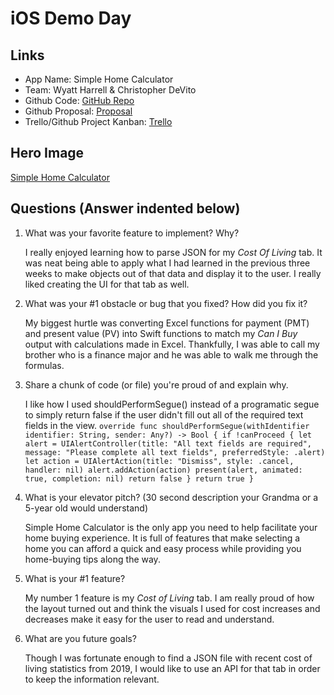# iOS Demo Day

## Links

* App Name: Simple Home Calculator
* Team: Wyatt Harrell & Christopher DeVito
* Github Code: [GitHub Repo](https://github.com/wyattharrell/build-week-1)
* Github Proposal: [Proposal](https://github.com/DeVitoC/ios-build-sprint-project-proposal)
* Trello/Github Project Kanban: [Trello](https://trello.com/b/oN0CtXtD/build-week-1)

## Hero Image

[Simple Home Calculator](SimpleHomeCalculator.png)

## Questions (Answer indented below)

1. What was your favorite feature to implement? Why?

    I really enjoyed learning how to parse JSON for my *Cost Of Living* tab. It was neat being able to apply what I had learned in the previous three weeks to make objects out of that data and display it to the user. I really liked creating the UI for that tab as well.

2. What was your #1 obstacle or bug that you fixed? How did you fix it?

    My biggest hurtle was converting Excel functions for payment (PMT) and present value (PV) into Swift functions to match my *Can I Buy* output with calculations made in Excel. Thankfully, I was able to call my brother who is a finance major and he was able to walk me through the formulas.
  
3. Share a chunk of code (or file) you're proud of and explain why.

    I like how I used shouldPerformSegue() instead of a programatic segue to simply return false if the user didn't fill out all of the required text fields in the view.
    `override func shouldPerformSegue(withIdentifier identifier: String, sender: Any?) -> Bool {
        if !canProceed {
            let alert = UIAlertController(title: "All text fields are required", message: "Please complete all text fields", preferredStyle: .alert)
            let action = UIAlertAction(title: "Dismiss", style: .cancel, handler: nil)
            alert.addAction(action)
            present(alert, animated: true, completion: nil)
            return false
        }
        return true
    }`
  
4. What is your elevator pitch? (30 second description your Grandma or a 5-year old would understand)

    Simple Home Calculator is the only app you need to help facilitate your home buying experience. It is full of features that make selecting a home you can afford a quick and easy process while providing you home-buying tips along the way.
  
5. What is your #1 feature?

    My number 1 feature is my *Cost of Living* tab. I am really proud of how the layout turned out and think the visuals I used for cost increases and decreases make it easy for the user to read and understand.
  
6. What are you future goals?

    Though I was fortunate enough to find a JSON file with recent cost of living statistics from 2019, I would like to use an API for that tab in order to keep the information relevant.

